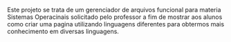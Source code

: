 Este projeto se trata de um gerenciador de arquivos funcional para materia Sistemas Operacinais solicitado pelo professor a fim de mostrar aos alunos como criar uma pagina utilizando linguagens diferentes para obtermos mais conhecimento em  diversas linguagens.

